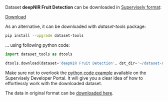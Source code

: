 Dataset **deepNIR Fruit Detection** can be downloaded in [Supervisely format](https://developer.supervisely.com/api-references/supervisely-annotation-json-format):

 [Download](https://assets.supervisely.com/supervisely-supervisely-assets-public/teams_storage/I/j/vW/f2eAFtlDzHDZZvKTAG3ERvvGg6C9j30422dqBp87LrCT5Z2jS6EsInsxHCs7QZVXoU7hy04gargOEFXUbgwT4BVX3KBAywCpjKDRw0oAuK09rzZDmBeXkZDaZumb.tar)

As an alternative, it can be downloaded with *dataset-tools* package:
``` bash
pip install --upgrade dataset-tools
```

... using following python code:
``` python
import dataset_tools as dtools

dtools.download(dataset='deepNIR Fruit Detection', dst_dir='~/dataset-ninja/')
```
Make sure not to overlook the [python code example](https://developer.supervisely.com/getting-started/python-sdk-tutorials/iterate-over-a-local-project) available on the Supervisely Developer Portal. It will give you a clear idea of how to effortlessly work with the downloaded dataset.

The data in original format can be [downloaded here](https://zenodo.org/record/6324489/files/yolov5.zip?download=1).
